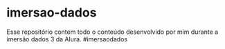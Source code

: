 # imersao-dados
Esse repositório contem todo o conteúdo desenvolvido por mim durante a imersão dados 3 da Alura. #imersaodados 
